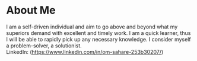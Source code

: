 # About Me
I am a self-driven individual and aim to go above and beyond what my 
superiors demand with excellent and timely work. I am a quick learner, 
thus I will be able to rapidly pick up any necessary knowledge. I consider 
myself a problem-solver, a solutionist.  
LinkedIn: (https://www.linkedin.com/in/om-sahare-253b30207/)
